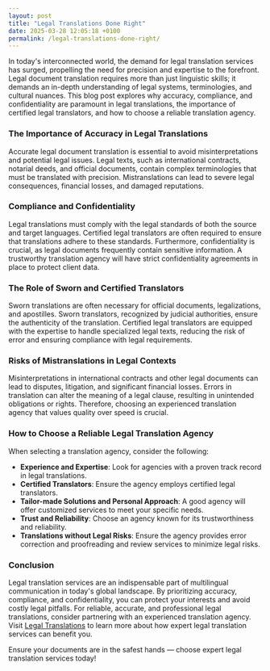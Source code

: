```yaml
---
layout: post
title: "Legal Translations Done Right"
date: 2025-03-28 12:05:18 +0100
permalink: /legal-translations-done-right/
---
```



In today's interconnected world, the demand for legal translation services has surged, propelling the need for precision and expertise to the forefront. Legal document translation requires more than just linguistic skills; it demands an in-depth understanding of legal systems, terminologies, and cultural nuances. This blog post explores why accuracy, compliance, and confidentiality are paramount in legal translations, the importance of certified legal translators, and how to choose a reliable translation agency.

### The Importance of Accuracy in Legal Translations

Accurate legal document translation is essential to avoid misinterpretations and potential legal issues. Legal texts, such as international contracts, notarial deeds, and official documents, contain complex terminologies that must be translated with precision. Mistranslations can lead to severe legal consequences, financial losses, and damaged reputations.

### Compliance and Confidentiality

Legal translations must comply with the legal standards of both the source and target languages. Certified legal translators are often required to ensure that translations adhere to these standards. Furthermore, confidentiality is crucial, as legal documents frequently contain sensitive information. A trustworthy translation agency will have strict confidentiality agreements in place to protect client data.

### The Role of Sworn and Certified Translators

Sworn translations are often necessary for official documents, legalizations, and apostilles. Sworn translators, recognized by judicial authorities, ensure the authenticity of the translation. Certified legal translators are equipped with the expertise to handle specialized legal texts, reducing the risk of error and ensuring compliance with legal requirements.

### Risks of Mistranslations in Legal Contexts

Misinterpretations in international contracts and other legal documents can lead to disputes, litigation, and significant financial losses. Errors in translation can alter the meaning of a legal clause, resulting in unintended obligations or rights. Therefore, choosing an experienced translation agency that values quality over speed is crucial.

### How to Choose a Reliable Legal Translation Agency

When selecting a translation agency, consider the following:

- **Experience and Expertise**: Look for agencies with a proven track record in legal translations.
- **Certified Translators**: Ensure the agency employs certified legal translators.
- **Tailor-made Solutions and Personal Approach**: A good agency will offer customized services to meet your specific needs.
- **Trust and Reliability**: Choose an agency known for its trustworthiness and reliability.
- **Translations without Legal Risks**: Ensure the agency provides error correction and proofreading and review services to minimize legal risks.

### Conclusion

Legal translation services are an indispensable part of multilingual communication in today's global landscape. By prioritizing accuracy, compliance, and confidentiality, you can protect your interests and avoid costly legal pitfalls. For reliable, accurate, and professional legal translations, consider partnering with an experienced translation agency. Visit [Legal Translations](https://www.legaltranslations.be/) to learn more about how expert legal translation services can benefit you.

Ensure your documents are in the safest hands — choose expert legal translation services today!